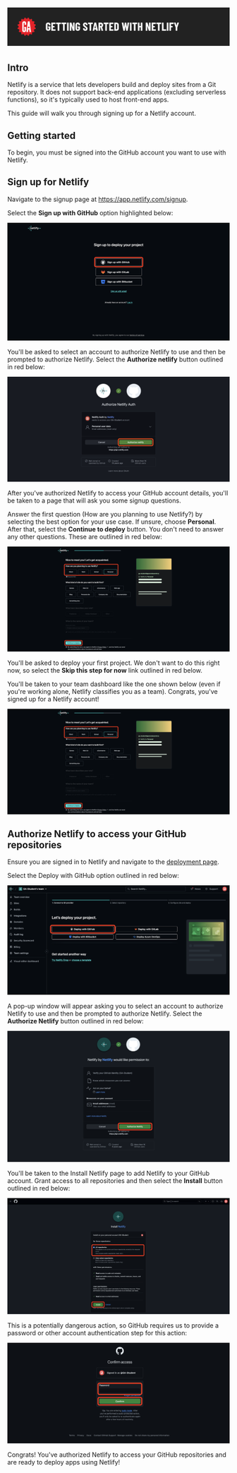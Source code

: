 # ![Getting started with Netlify](./assets/hero.png)

## Intro

Netlify is a service that lets developers build and deploy sites from a Git repository. It does not support back-end applications (excluding serverless functions), so it's typically used to host front-end apps.

This guide will walk you through signing up for a Netlify account.

## Getting started

To begin, you must be signed into the GitHub account you want to use with Netlify.

## Sign up for Netlify

Navigate to the signup page at <https://app.netlify.com/signup>.

Select the **Sign up with GitHub** option highlighted below:

![Screenshot of the Netlify sign-up page. The page features three sign-up options. Sign up with GitHub is outlined in red at the top](./assets/netlify-signup.png)

You'll be asked to select an account to authorize Netlify to use and then be prompted to authorize Netlify. Select the **Authorize netlify** button outlined in red below:

![Screenshot of the authorization page for Netlify. The Authorize netlify button outlined in red.](./assets/authorize-netlify.png)

After you've authorized Netlify to access your GitHub account details, you'll be taken to a page that will ask you some signup questions.

Answer the first question (How are you planning to use Netlify?) by selecting the best option for your use case. If unsure, choose **Personal**. After that, select the **Continue to deploy** button. You don't need to answer any other questions. These are outlined in red below:

![Screenshot of the Netlify onboarding page asking 'How are you planning to use Netlify?' outlined in red. A 'Continue to deploy' button is outlined in red at the bottom.](./assets/netlify-meet.png)

You'll be asked to deploy your first project. We don't want to do this right now, so select the **Skip this step for now** link outlined in red below.

You'll be taken to your team dashboard like the one shown below (even if you're working alone, Netlify classifies you as a team). Congrats, you've signed up for a Netlify account!

![The Netlify team dashboard.](./assets/netlify-meet.png)

## Authorize Netlify to access your GitHub repositories

Ensure you are signed in to Netlify and navigate to the [deployment page](https://app.netlify.com/start).

Select the Deploy with GitHub option outlined in red below:

![Screenshot of the Netlify page for deploying a project. The main content area shows the 'Let's deploy your project' section with four deployment options. The Deploy with GitHub option is outlined in red.](./assets/netlify-deploy-with-github.png)

A pop-up window will appear asking you to select an account to authorize Netlify to use and then be prompted to authorize Netlify. Select the **Authorize Netlify** button outlined in red below:

![Screenshot of the authorization pop-up for Netlify. At the bottom, there are two buttons, one of which is an 'Authorize Netlify' button outlined in red.](./assets/authorize-netlify-resources.png)

You'll be taken to the Install Netlify page to add Netlify to your GitHub account. Grant access to all repositories and then select the **Install** button outlined in red below:

![Screenshot of the Netlify installation page on GitHub. The page asks to install Netlify for these repositories, with 'All repositories' selected and outlined in red. At the bottom, there are 'Install' button outlined in red.](./assets/install-netlify.png)

This is a potentially dangerous action, so GitHub requires us to provide a password or other account authentication step for this action:

![Screenshot of the GitHub 'Confirm access' page. The page prompts the user to enter their password to confirm access. The 'Password' input field and 'Confirm' button are outlined in red.](./assets/github-confirm-access.png)

Congrats! You've authorized Netlify to access your GitHub repositories and are ready to deploy apps using Netlify!
